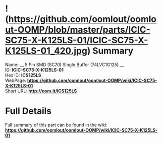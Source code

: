 
!(https://github.com/oomlout/oomlout-OOMP/blob/master/parts/ICIC-SC75-X-K125LS-01/ICIC-SC75-X-K125LS-01_420.jpg)
Summary
=================
  
Name: __ 5 Pin SMD (SC70) Single Buffer (74LVC1G125) __    
ID: __ICIC-SC75-X-K125LS-01__   
Hex ID: __ICS125LS__   
WebPage: __https://github.com/oomlout/oomlout-OOMP/wiki/ICIC-SC75-X-K125LS-01__   
Short URL: __http://oom.lt/ICS125LS__   

Full Details
==========================
Full summary of this part can be found in the wiki:   
__https://github.com/oomlout/oomlout-OOMP/wiki/ICIC-SC75-X-K125LS-01__    

